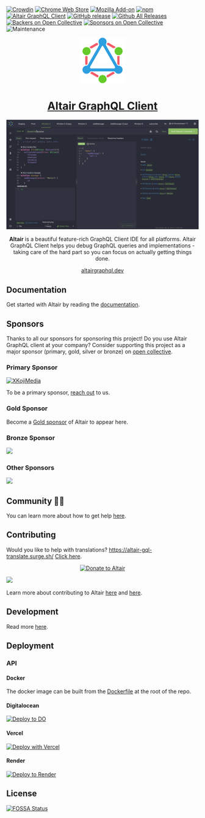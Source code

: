 <!-- [![FOSSA Status](https://app.fossa.io/api/projects/git%2Bhttps%3A%2F%2Fgithub.com%2Fimolorhe%2Faltair.svg?type=shield)](https://app.fossa.io/projects/git%2Bhttps%3A%2F%2Fgithub.com%2Fimolorhe%2Faltair?ref=badge_shield) -->

[![Crowdin](https://d322cqt584bo4o.cloudfront.net/altair-gql/localized.svg)](https://crowdin.com/project/altair-gql)
[![Chrome Web Store](https://img.shields.io/chrome-web-store/v/flnheeellpciglgpaodhkhmapeljopja.svg)](https://chrome.google.com/webstore/detail/altair-graphql-client/flnheeellpciglgpaodhkhmapeljopja)
[![Mozilla Add-on](https://img.shields.io/amo/v/altair-graphql-client.svg)](https://addons.mozilla.org/en-US/firefox/addon/altair-graphql-client/)
[![npm](https://img.shields.io/npm/v/altair-express-middleware.svg)](https://www.npmjs.com/package/altair-express-middleware)
[![Altair GraphQL Client](https://snapcraft.io/altair/badge.svg)](https://snapcraft.io/altair)
[![GitHub release](https://img.shields.io/github/release/altair-graphql/altair.svg)](https://github.com/altair-graphql/altair/releases)
[![Github All Releases](https://img.shields.io/github/downloads/altair-graphql/altair/total.svg)](https://github.com/altair-graphql/altair/releases)
[![Backers on Open Collective](https://opencollective.com/altair/backers/badge.svg)](#backers) [![Sponsors on Open Collective](https://opencollective.com/altair/sponsors/badge.svg)](#sponsors)
![Maintenance](https://img.shields.io/maintenance/yes/2025.svg)

<div align="center" style="text-align: center;">

  <img src="icons/android-icon-192x192.png" alt="Altair GraphQL Client" width="120px" height="120px">

  <h1><a href="https://altairgraphql.dev/" target="_blank">Altair GraphQL Client</a></h1>

![set url](packages/altair-docs/public/assets/img/app-shot.png 'Altair GraphQL Client')

**Altair** is a beautiful feature-rich GraphQL Client IDE for all platforms. Altair GraphQL Client helps you debug GraphQL queries and implementations - taking care of the hard part so you can focus on actually getting things done.

[altairgraphql.dev](https://altairgraphql.dev/)

</div>

## Documentation

Get started with Altair by reading the [documentation](https://altairgraphql.dev/docs/).

## Sponsors

Thanks to all our sponsors for sponsoring this project! Do you use Altair GraphQL client at your company? Consider supporting this project as a major sponsor (primary, gold, silver or bronze) on [open collective](https://opencollective.com/altair/contribute).

### Primary Sponsor

[![XKojiMedia](packages/altair-app/src/assets/img/readme/xk.png 'XKojiMedia')](https://www.xkoji.dev/)

To be a primary sponsor, [reach out](mailto:sponsor@sirmuel.design) to us.

### Gold Sponsor

Become a [Gold sponsor](https://opencollective.com/altair/contribute/gold-sponsor-27470/checkout) of Altair to appear here.

<!-- ### Silver Sponsor -->

<!-- ### Bronze Sponsor -->

### Bronze Sponsor

<p>
  <a href="https://opencollective.com/opencollective-oss-fund">
    <img src="https://images.opencollective.com/opencollective-oss-fund/8564d37/logo/256.png" width="201px">
  </a>
</p>

### Other Sponsors

<p>
  <a href="https://www.digitalocean.com/">
    <img src="https://opensource.nyc3.cdn.digitaloceanspaces.com/attribution/assets/PoweredByDO/DO_Powered_by_Badge_blue.svg" width="201px">
  </a>
</p>

## Community 🙏🏾

You can learn more about how to get help [here](.github/community.md).

## Contributing

Would you like to help with translations? https://altair-gql-translate.surge.sh/ [Click here](https://crwd.in/altair-gql).

<div align="center" style="text-align: center;">
  
[![Donate to Altair](https://opencollective.com/altair/donate/button.png?color=blue)](https://opencollective.com/altair/donate)

</div>

<a href="https://opencollective.com/altair#sponsors" target="_blank"><img src="https://opencollective.com/altair/sponsors.svg?width=1000"></a>

Learn more about contributing to Altair [here](.github/CONTRIBUTING.md) and [here](https://altairgraphql.dev/docs/contributing.html).

## Development

Read more [here](.github/development.md).

## Deployment

### API

#### Docker

The docker image can be built from the [Dockerfile](./Dockerfile) at the root of the repo.

#### Digitalocean

[![Deploy to DO](https://www.deploytodo.com/do-btn-blue.svg)](https://cloud.digitalocean.com/apps/new?repo=https://github.com/altair-graphql/altair/tree/master)

#### Vercel

[![Deploy with Vercel](https://vercel.com/button)](https://vercel.com/new/clone?repository-url=https%3A%2F%2Fgithub.com%2Faltair-graphql%2Faltair&env=JWT_ACCESS_SECRET,EVENTS_JWT_ACCESS_SECRET,JWT_REFRESH_SECRET,GOOGLE_OAUTH_CLIENT_ID,GOOGLE_OAUTH_CLIENT_SECRET,POSTGRES_DB,POSTGRES_USER,POSTGRES_PASSWORD,DATABASE_URL,STRIPE_SECRET_KEY&project-name=altair-graphql-api&redirect-url=https%3A%2F%2Faltairgraphql.dev%2F)

#### Render

[![Deploy to Render](https://render.com/images/deploy-to-render-button.svg)](https://render.com/deploy?repo=https://github.com/altair-graphql/altair)

## License

[![FOSSA Status](https://app.fossa.io/api/projects/git%2Bhttps%3A%2F%2Fgithub.com%2Fimolorhe%2Faltair.svg?type=large)](https://app.fossa.io/projects/git%2Bhttps%3A%2F%2Fgithub.com%2Fimolorhe%2Faltair?ref=badge_large)
